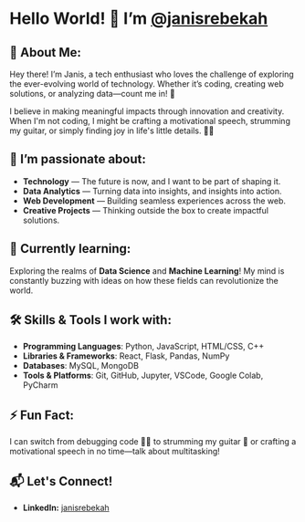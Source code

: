 # Hello World! 👋 I’m [@janisrebekah](https://github.com/janisrebekah)

## 🌟 About Me:
Hey there! I’m Janis, a tech enthusiast who loves the challenge of exploring the ever-evolving world of technology. Whether it’s coding, creating web solutions, or analyzing data—count me in! 🚀

I believe in making meaningful impacts through innovation and creativity. When I'm not coding, I might be crafting a motivational speech, strumming my guitar, or simply finding joy in life's little details. 🎸✨

## 🚀 I’m passionate about:
- **Technology** — The future is now, and I want to be part of shaping it.
- **Data Analytics** — Turning data into insights, and insights into action.
- **Web Development** — Building seamless experiences across the web.
- **Creative Projects** — Thinking outside the box to create impactful solutions.

## 🌱 Currently learning:
Exploring the realms of **Data Science** and **Machine Learning**! My mind is constantly buzzing with ideas on how these fields can revolutionize the world.

## 🛠️ Skills & Tools I work with:
- **Programming Languages**: Python, JavaScript, HTML/CSS, C++
- **Libraries & Frameworks**: React, Flask, Pandas, NumPy
- **Databases**: MySQL, MongoDB
- **Tools & Platforms**: Git, GitHub, Jupyter, VSCode, Google Colab, PyCharm

## ⚡ Fun Fact:
I can switch from debugging code 🧑‍💻 to strumming my guitar 🎸 or crafting a motivational speech in no time—talk about multitasking!

## 📬 Let's Connect!
- **LinkedIn:** [janisrebekah](https://www.linkedin.com/in/janisrebekah/)



<!---
janisrebekah/janisrebekah is a ✨ special ✨ repository because its `README.md` (this file) appears on your GitHub profile.
You can click the Preview link to take a look at your changes.
--->
